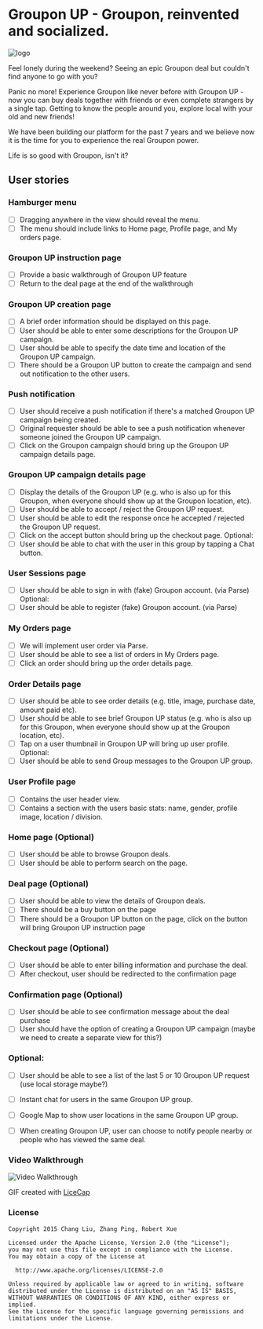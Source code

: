 # Groupon UP - Groupon, reinvented and socialized.

![logo](https://avatars3.githubusercontent.com/u/15825374?v=3&s=200)

Feel lonely during the weekend? Seeing an epic Groupon deal but couldn't find anyone to go with you?

Panic no more! Experience Groupon like never before with Groupon UP - now you can buy deals together with friends or even complete strangers by a single tap. Getting to know the people around you, explore local with your old and new friends!

We have been building our platform for the past 7 years and we believe now it is the time for you to experience the real Groupon power.

Life is so good with Groupon, isn't it?

## User stories

### Hamburger menu
- [ ] Dragging anywhere in the view should reveal the menu.
- [ ] The menu should include links to Home page, Profile page, and My orders page.

### Groupon UP instruction page
- [ ] Provide a basic walkthrough of Groupon UP feature
- [ ] Return to the deal page at the end of the walkthrough

### Groupon UP creation page
- [ ] A brief order information should be displayed on this page.
- [ ] User should be able to enter some descriptions for the Groupon UP campaign.
- [ ] User should be able to specify the date time and location of the Groupon UP campaign.
- [ ] There should be a Groupon UP button to create the campaign and send out notification to the other users.

### Push notification
- [ ] User should receive a push notification if there's a matched Groupon UP campaign being created.
- [ ] Original requester should be able to see a push notification whenever someone joined the Groupon UP campaign.
- [ ] Click on the Groupon campaign should bring up the Groupon UP campaign details page.

### Groupon UP campaign details page
- [ ] Display the details of the Groupon UP (e.g. who is also up for this Groupon, when everyone should show up at the Groupon location, etc).
- [ ] User should be able to accept / reject the Groupon UP request.
- [ ] User should be able to edit the response once he accepted / rejected the Groupon UP request.
- [ ] Click on the accept button should bring up the checkout page.
Optional:
- [ ] User should be able to chat with the user in this group by tapping a Chat button.

### User Sessions page
- [ ] User should be able to sign in with (fake) Groupon account. (via Parse)
Optional:
- [ ] User should be able to register (fake) Groupon account. (via Parse)

### My Orders page
- [ ] We will implement user order via Parse.
- [ ] User should be able to see a list of orders in My Orders page.
- [ ] Click an order should bring up the order details page.

### Order Details page
- [ ] User should be able to see order details (e.g. title, image, purchase date, amount paid etc).
- [ ] User should be able to see brief Groupon UP status (e.g. who is also up for this Groupon, when everyone should show up at the Groupon location, etc).
- [ ] Tap on a user thumbnail in Groupon UP will bring up user profile.
Optional:
- [ ] User should be able to send Group messages to the Groupon UP group.

### User Profile page
- [ ] Contains the user header view.
- [ ] Contains a section with the users basic stats: name, gender, profile image, location / division.

### Home page (Optional)
- [ ] User should be able to browse Groupon deals.
- [ ] User should be able to perform search on the page.

### Deal page (Optional)
- [ ] User should be able to view the details of Groupon deals.
- [ ] There should be a buy button on the page
- [ ] There should be a Groupon UP button on the page, click on the button will bring Groupon UP instruction page

### Checkout page (Optional)
- [ ] User should be able to enter billing information and purchase the deal.
- [ ] After checkout, user should be redirected to the confirmation page

### Confirmation page (Optional)
- [ ] User should be able to see confirmation message about the deal purchase
- [ ] User should have the option of creating a Groupon UP campaign (maybe we need to create a separate view for this?)

### Optional:
- [ ] User should be able to see a list of the last 5 or 10 Groupon UP request (use local storage maybe?)
- [ ] Instant chat for users in the same Groupon UP group.
- [ ] Google Map to show user locations in the same Groupon UP group.
- [ ] When creating Groupon UP, user can choose to notify people nearby or people who has viewed the same deal.


### Video Walkthrough
![Video Walkthrough](https://github.com/buy/groupon-up/blob/master/Demo/groupon_up_demo.gif?raw=true)

GIF created with [LiceCap](http://www.cockos.com/licecap/)


### License
    Copyright 2015 Chang Liu, Zhang Ping, Robert Xue

    Licensed under the Apache License, Version 2.0 (the "License");
    you may not use this file except in compliance with the License.
    You may obtain a copy of the License at

      http://www.apache.org/licenses/LICENSE-2.0

    Unless required by applicable law or agreed to in writing, software
    distributed under the License is distributed on an "AS IS" BASIS,
    WITHOUT WARRANTIES OR CONDITIONS OF ANY KIND, either express or implied.
    See the License for the specific language governing permissions and
    limitations under the License.

